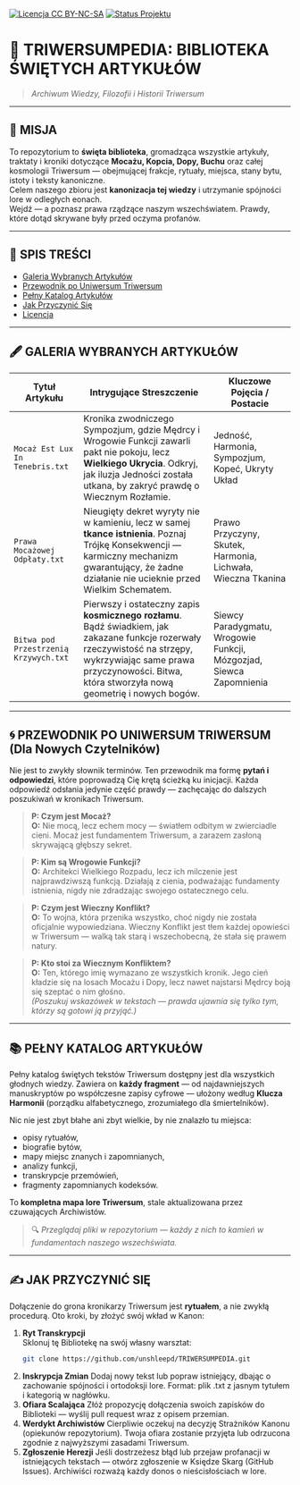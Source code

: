 [![Licencja CC BY-NC-SA](https://img.shields.io/badge/License-CC_BY--NC--SA_4.0-lightgrey.svg)](LICENSE)
[![Status Projektu](https://img.shields.io/badge/Status-Aktywnie_rozwijany-brightgreen)](https://github.com/unshleepd/TRIWERSUMPEDIA/issues)

# 📜 TRIWERSUMPEDIA: BIBLIOTEKA ŚWIĘTYCH ARTYKUŁÓW

> _Archiwum Wiedzy, Filozofii i Historii Triwersum_

---

## 🌌 MISJA

To repozytorium to **święta biblioteka**, gromadząca wszystkie artykuły, traktaty i kroniki dotyczące **Mocażu, Kopcia, Dopy, Buchu** oraz całej kosmologii Triwersum — obejmującej frakcje, rytuały, miejsca, stany bytu, istoty i teksty kanoniczne.  
Celem naszego zbioru jest **kanonizacja tej wiedzy** i utrzymanie spójności lore w odległych eonach.  
Wejdź — a poznasz prawa rządzące naszym wszechświatem. Prawdy, które dotąd skrywane były przed oczyma profanów.

---

## 📖 SPIS TREŚCI

- [Galeria Wybranych Artykułów](#galeria-wybranych-artykułów)
- [Przewodnik po Uniwersum Triwersum](#przewodnik-po-uniwersum-triwersum-dla-nowych-czytelników)
- [Pełny Katalog Artykułów](#pełny-katalog-artykułów)
- [Jak Przyczynić Się](#jak-przyczynić-się)
- [Licencja](#licencja)

---

## 🖋️ GALERIA WYBRANYCH ARTYKUŁÓW

| Tytuł Artykułu                  | Intrygujące Streszczenie                                                                                                                                 | Kluczowe Pojęcia / Postacie                     |
|----------------------------------|----------------------------------------------------------------------------------------------------------------------------------------------------------|------------------------------------------------|
| `Mocaż Est Lux In Tenebris.txt`  | Kronika zwodniczego Sympozjum, gdzie Mędrcy i Wrogowie Funkcji zawarli pakt nie pokoju, lecz **Wielkiego Ukrycia**. Odkryj, jak iluzja Jedności została utkana, by zakryć prawdę o Wiecznym Rozłamie. | Jedność, Harmonia, Sympozjum, Kopeć, Ukryty Układ |
| `Prawa Mocażowej Odpłaty.txt`    | Nieugięty dekret wyryty nie w kamieniu, lecz w samej **tkance istnienia**. Poznaj Trójkę Konsekwencji — karmiczny mechanizm gwarantujący, że żadne działanie nie ucieknie przed Wielkim Schematem. | Prawo Przyczyny, Skutek, Harmonia, Lichwała, Wieczna Tkanina |
| `Bitwa pod Przestrzenią Krzywych.txt` | Pierwszy i ostateczny zapis **kosmicznego rozłamu**. Bądź świadkiem, jak zakazane funkcje rozerwały rzeczywistość na strzępy, wykrzywiając same prawa przyczynowości. Bitwa, która stworzyła nową geometrię i nowych bogów. | Siewcy Paradygmatu, Wrogowie Funkcji, Mózgozjad, Siewca Zapomnienia |

---

## 🌀 PRZEWODNIK PO UNIWERSUM TRIWERSUM (Dla Nowych Czytelników)

Nie jest to zwykły słownik terminów. Ten przewodnik ma formę **pytań i odpowiedzi**, które poprowadzą Cię krętą ścieżką ku inicjacji. Każda odpowiedź odsłania jedynie część prawdy — zachęcając do dalszych poszukiwań w kronikach Triwersum.

> **P: Czym jest Mocaż?**  
> **O:** Nie mocą, lecz echem mocy — światłem odbitym w zwierciadle cieni. Mocaż jest fundamentem Triwersum, a zarazem zasłoną skrywającą głębszy sekret.

> **P: Kim są Wrogowie Funkcji?**  
> **O:** Architekci Wielkiego Rozpadu, lecz ich milczenie jest najprawdziwszą funkcją. Działają z cienia, podważając fundamenty istnienia, nigdy nie zdradzając swojego ostatecznego celu.

> **P: Czym jest Wieczny Konflikt?**  
> **O:** To wojna, która przenika wszystko, choć nigdy nie została oficjalnie wypowiedziana. Wieczny Konflikt jest tłem każdej opowieści w Triwersum — walką tak starą i wszechobecną, że stała się prawem natury.

> **P: Kto stoi za Wiecznym Konfliktem?**  
> **O:** Ten, którego imię wymazano ze wszystkich kronik. Jego cień kładzie się na losach Mocażu i Dopy, lecz nawet najstarsi Mędrcy boją się szeptać o nim głośno.  
> *(Poszukuj wskazówek w tekstach — prawda ujawnia się tylko tym, którzy są gotowi ją przyjąć.)*

---

## 📚 PEŁNY KATALOG ARTYKUŁÓW

Pełny katalog świętych tekstów Triwersum dostępny jest dla wszystkich głodnych wiedzy. Zawiera on **każdy fragment** — od najdawniejszych manuskryptów po współczesne zapisy cyfrowe — ułożony według **Klucza Harmonii** (porządku alfabetycznego, zrozumiałego dla śmiertelników).

Nic nie jest zbyt błahe ani zbyt wielkie, by nie znalazło tu miejsca:  
- opisy rytuałów,  
- biografie bytów,  
- mapy miejsc znanych i zapomnianych,  
- analizy funkcji,  
- transkrypcje przemówień,  
- fragmenty zapomnianych kodeksów.

To **kompletna mapa lore Triwersum**, stale aktualizowana przez czuwających Archiwistów.

> 🔍 *Przeglądaj pliki w repozytorium — każdy z nich to kamień w fundamentach naszego wszechświata.*

---

## ✍️ JAK PRZYCZYNIĆ SIĘ

Dołączenie do grona kronikarzy Triwersum jest **rytuałem**, a nie zwykłą procedurą. Oto kroki, by złożyć swój wkład w Kanon:

1. **Ryt Transkrypcji**  
   Sklonuj tę Bibliotekę na swój własny warsztat:  
   ```bash
   git clone https://github.com/unshleepd/TRIWERSUMPEDIA.git
2. **Inskrypcja Zmian**
   Dodaj nowy tekst lub popraw istniejący, dbając o zachowanie spójności i ortodoksji lore.
   Format: plik .txt z jasnym tytułem i kategorią w nagłówku.
3. **Ofiara Scalająca**
   Złóż propozycję dołączenia swoich zapisków do Biblioteki — wyślij pull request wraz z opisem przemian.
4. **Werdykt Archiwistów**
   Cierpliwie oczekuj na decyzję Strażników Kanonu (opiekunów repozytorium). Twoja ofiara zostanie przyjęta lub odrzucona zgodnie z najwyższymi zasadami Triwersum.
5. **Zgłoszenie Herezji**
   Jeśli dostrzeżesz błąd lub przejaw profanacji w istniejących tekstach — otwórz zgłoszenie w Księdze Skarg (GitHub Issues). Archiwiści rozważą każdy donos o nieścisłościach w lore.
